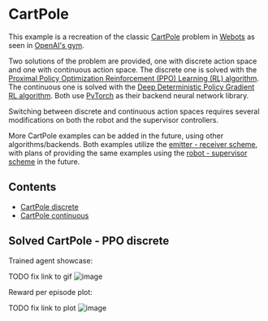 # CartPole

This example is a recreation of the classic [CartPole](https://gym.openai.com/envs/CartPole-v0/)
problem in [Webots](https://cyberbotics.com) as seen in [OpenAI's gym](https://gym.openai.com/).

Two solutions of the problem are provided, one with discrete action space and one with continuous action space.
The discrete one is solved with the 
[Proximal Policy Optimization Reinforcement (PPO) Learning (RL) algorithm](https://openai.com/blog/openai-baselines-ppo/).
The continuous one is solved with the 
[Deep Deterministic Policy Gradient RL algorithm](https://arxiv.org/abs/1509.02971).
Both use [PyTorch](https://pytorch.org/) as their backend neural network library.

Switching between discrete and continuous action spaces requires several modifications on both the robot and the 
supervisor controllers.

More CartPole examples can be added in the future, using other algorithms/backends.
Both examples utilize the [emitter - receiver scheme](https://github.com/aidudezzz/deepbots#emitter---receiver-scheme),
with plans of providing the same examples using the 
[robot - supervisor scheme](https://github.com/aidudezzz/deepbots#combined-robot-supervisor-scheme) in the future.

## Contents
- [CartPole discrete](https://github.com/tsampazk/deepworlds/tree/readme-fixes/examples/cartpole/cartpole_discrete)
- [CartPole continuous](https://github.com/tsampazk/deepworlds/tree/readme-fixes/examples/cartpole/cartpole_continous)


## Solved CartPole - PPO discrete

Trained agent showcase:

TODO fix link to gif
![image](https://github.com/tsampazk/deepworlds/blob/fixes-updates/examples/cartpole/doc/gif/cartpoleSolved.gif)

Reward per episode plot:

TODO fix link to plot
![image](https://github.com/tsampazk/deepworlds/blob/fixes-updates/examples/cartpole/doc/img/rewardPlot.png)
